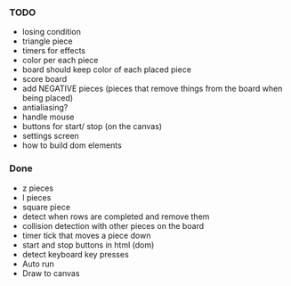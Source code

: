 ### TODO

- losing condition
- triangle piece
- timers for effects
- color per each piece
- board should keep color of each placed piece
- score board
- add NEGATIVE pieces (pieces that remove things from the board when being placed)
- antialiasing?
- handle mouse
- buttons for start/ stop (on the canvas)
- settings screen
- how to build dom elements

### Done

- z pieces
- l pieces
- square piece
- detect when rows are completed and remove them
- collision detection with other pieces on the board
- timer tick that moves a piece down
- start and stop buttons in html (dom)
- detect keyboard key presses
- Auto run
- Draw to canvas
